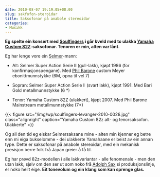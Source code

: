 ```yaml
---
date: 2010-08-07 19:19:05+00:00
slug: sakfofon-steroidar
title: Saksofonar på anabole stereoidar
categories:
- Musikk
---
```


**Eg spelte ein konsert med [Soulfingers](http://soulfingers.no) i går kveld med to ulakka [Yamaha Custom 82Z](http://www.saxophoneman.com/index_files/YAS_82Z.htm)-saksofonar. Tenoren er min, alten var lånt.**

<!--more-->

Eg har lenge vore ein [Selmer](http://www.selmer.com/)-mann:
	
  * Alt: Selmer Super Action Serie II (gull-lakk), kjøpt 1986 (for konfirmasjonspengane). Med [Phil Barone](http://www.philbarone.com/) custom Meyer ebonittmunnstykke (6M, opna til vel 7)
	
  * Sopran: Selmer Super Action Serie II (svart lakk), kjøpt 1991. Med Bari Gold metallmunnstykke (6 *)
	
  * Tenor: Yamaha Custom 82Z (ulakkert), kjøpt 2007. Med Phil Barone Mainstream metallmunnstykke (7*)

{{< figure src="/img/wp/soulfingers-levanger-2010-0028.jpg" class="alignright" caption="Yamaha Custom 82z alt- og tenorsaksofon. Ulakkerte" >}}

Og all den tid eg elskar Selmersaksane mine - alten min kjenner eg betre enn mi eiga bukselomme - dei ulakkerte Yamahaane er beist av ein annan type. Dette er saksofonar på anabole stereoidar, med ein mekanisk presisjon berre folk frå Japan greier å få til. 

Eg har prøvd 82z-modellen i alle lakkvariantar - alle fenomenale - men den utan lakk, sjølv om den ser ut som noko frå [Adolph Sax](http://nn.wikipedia.org/wiki/Adolphe_Sax) si produksjonslinje, er noko heilt eige. **Eit tonevolum og ein klang som kan sprenge glas.**
